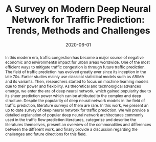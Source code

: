 ---
title: "A Survey on Modern Deep Neural Network for Traffic Prediction: Trends, Methods and Challenges"
authors:
- David Alexander Tedjopurnomo
- admin
- Baihua Zheng
- Farhana Choudhury
- Kai Qin

publication_types: ["2"]
publication: In *TKDE*
publication_short: In *TKDE*
date: "2020-06-01"
publishDate: "2020-06-01"

abstract: In this modern era, traffic congestion has become a major source of negative economic and environmental impact for urban areas worldwide. One of the most efficient ways to mitigate traffic congestion is through future traffic prediction. The field of traffic prediction has evolved greatly ever since its inception in the late 70s. Earlier studies mainly use classical statistical models such as ARIMA and its variants. Then, researchers started to focus on machine learning models due to their power and flexibility. As theoretical and technological advances emerge, we enter the era of deep neural network, which gained popularity due to its sheer prediction power which can be attributed to the complex and deep structure. Despite the popularity of deep neural network models in the field of traffic prediction, literature surveys of them are rare. In this work, we present an up to date survey of deep neural network for traffic prediction. We will provide a detailed explanation of popular deep neural network architectures commonly used in the traffic flow prediction literatures, categorize and describe the literatures themselves, present an overview of the commonalities and differences between the different work, and finally provide a discussion regarding the challenges and future directions for this field.


#tags:
#- Source Themes
featured: true

links:
- name: Early Access
  url: https://www.computer.org/csdl/journal/tk/5555/01/09112608/1kwilO27jfG

---